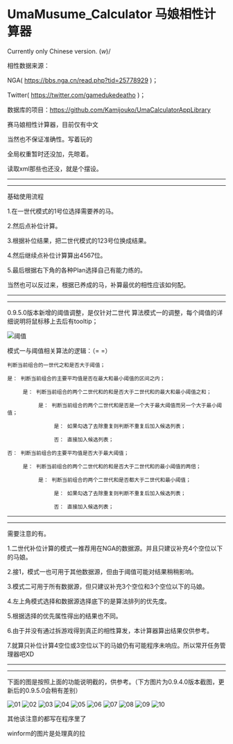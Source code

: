 # UmaMusume_Calculator 马娘相性计算器

Currently only Chinese version. \(_w_)/

相性数据来源：

NGA(  https://bbs.nga.cn/read.php?tid=25778929  )；

Twitter(  https://twitter.com/gamedukedeatho  )；



数据库的项目：https://github.com/Kamijouko/UmaCalculatorAppLibrary


赛马娘相性计算器，目前仅有中文

当然也不保证准确性。写着玩的

全局权重暂时还没加，先晾着。

读取xml那些也还没，就是个摆设。

--------------------------------------------------------------------------------
--------------------------------------------------------------------------------

基础使用流程

1.在一世代模式的1号位选择需要养的马。

2.然后点补位计算。

3.根据补位结果，把二世代模式的123号位换成结果。

4.然后继续点补位计算算出4567位。

5.最后根据右下角的各种Plan选择自己有能力练的。

当然也可以反过来，根据已养成的马，补算最优的相性应该如何配。

--------------------------------------------------------------------------------
--------------------------------------------------------------------------------

0.9.5.0版本新增的阈值调整，是仅针对二世代 算法模式一的调整，每个阈值的详细说明将鼠标移上去后有tooltip；

![阈值](https://user-images.githubusercontent.com/59531368/116519603-a2257e80-a90c-11eb-93c5-b3e39e1c838e.png)

模式一与阈值相关算法的逻辑：（= =）

    判断当前组合的一世代之和是否大于阈值；
    
    是： 判断当前组合的主要平均值是否在最大和最小阈值的区间之内；
          
         是： 判断当前组合的两个二世代和的和是否大于二世代和的最大和最小阈值之和；
               
              是： 判断当前组合的两个二世代和是否是一个大于最大阈值而另一个大于最小阈值；
         
                   是： 如果勾选了去除重复则判断不重复后加入候选列表；
              
                   否： 直接加入候选列表；
              
    否： 判断当前组合的主要平均值是否大于最大阈值；
     
         是： 判断当前组合的两个二世代和的和是否大于二世代和的最小阈值的两倍；
     
              是： 判断当前组合的两个二世代和是否都大于二世代和最小阈值；
          
                   是： 如果勾选了去除重复则判断不重复后加入候选列表；
              
                   否： 直接加入候选列表；

---------------------------------------------------------------------------------
---------------------------------------------------------------------------------

需要注意的有。

1.二世代补位计算的模式一推荐用在NGA的数据源。并且只建议补充4个空位以下的马娘。

2.接1，模式一也可用于其他数据源，但由于阈值可能对结果稍稍影响。

3.模式二可用于所有数据源，但只建议补充3个空位和3个空位以下的马娘。

4.左上角模式选择和数据源选择底下的是算法排列的优先度。

5.根据选择的优先属性得出的结果也不同。

6.由于并没有通过拆游戏得到真正的相性算发，本计算器算出结果仅供参考。

7.就算只补位计算4空位或3空位以下的马娘仍有可能程序未响应。所以常开任务管理器吧XD

---------------------------------------------------------------------------------
---------------------------------------------------------------------------------

下面的图是按照上面的功能说明截的，供参考。（下方图片为0.9.4.0版本截图，更新后的0.9.5.0会稍有差别）

![01](https://user-images.githubusercontent.com/59531368/112302121-0f2a7080-8cde-11eb-8998-360f13fa020a.png)
![02](https://user-images.githubusercontent.com/59531368/112302125-105b9d80-8cde-11eb-93c7-25895797508e.png)
![03](https://user-images.githubusercontent.com/59531368/112302129-118cca80-8cde-11eb-8172-0674b769932f.png)
![04](https://user-images.githubusercontent.com/59531368/112302131-12256100-8cde-11eb-8db0-7476f42e5e1c.png)
![05](https://user-images.githubusercontent.com/59531368/112302132-12bdf780-8cde-11eb-859e-fb302516a9c6.png)
![06](https://user-images.githubusercontent.com/59531368/112302134-13568e00-8cde-11eb-8afe-f1e475c57ed8.png)
![07](https://user-images.githubusercontent.com/59531368/112302136-13ef2480-8cde-11eb-935b-2189df8c2251.png)
![08](https://user-images.githubusercontent.com/59531368/112302138-1487bb00-8cde-11eb-8e5f-4ec6c5d94d34.png)
![09](https://user-images.githubusercontent.com/59531368/112302139-1487bb00-8cde-11eb-8342-bbbd3d0dfcc1.png)
![10](https://user-images.githubusercontent.com/59531368/112302140-15205180-8cde-11eb-8e7f-256c620e287a.png)


其他该注意的都写在程序里了

winform的图片是处理真的拉
